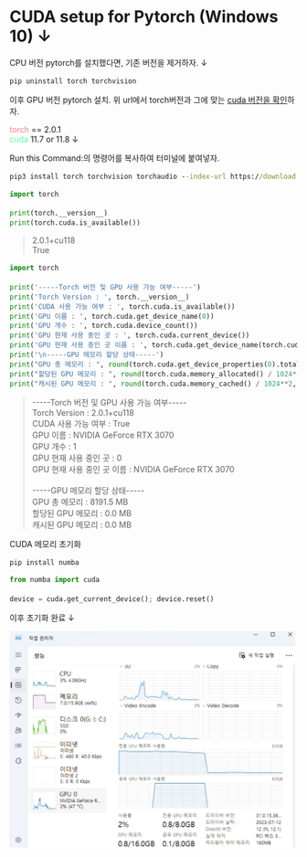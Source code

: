 # CUDA setup for Pytorch (Windows 10) &darr;

CPU 버전 pytorch를 설치했다면, 기존 버전을 제거하자. &darr;
```cmd
pip uninstall torch torchvision
```
이후 GPU 버전 pytorch 설치. 위 url에서 torch버전과 그에 맞는 [cuda 버전을 확인](https://pytorch.org/get-started/locally/)하자.

<font color="#F78181">torch</font> == 2.0.1<br><font color="#58FAAC">cuda</font> 11.7 or 11.8 &darr;

Run this Command:의 명령어를 복사하여 터미널에 붙여넣자.

```cmd
pip3 install torch torchvision torchaudio --index-url https://download.pytorch.org/whl/cu118
```
```python
import torch

print(torch.__version__)
print(torch.cuda.is_available())
```
> 2.0.1+cu118<br>
True

```python
import torch

print('-----Torch 버전 및 GPU 사용 가능 여부-----')
print('Torch Version : ', torch.__version__)
print('CUDA 사용 가능 여부 : ', torch.cuda.is_available())
print('GPU 이름 : ', torch.cuda.get_device_name(0))
print('GPU 개수 : ', torch.cuda.device_count())
print('GPU 현재 사용 중인 곳 : ', torch.cuda.current_device())
print('GPU 현재 사용 중인 곳 이름 : ', torch.cuda.get_device_name(torch.cuda.current_device()))
print('\n-----GPU 메모리 할당 상태-----')
print("GPU 총 메모리 : ", round(torch.cuda.get_device_properties(0).total_memory / 1024**2, 1), 'MB')
print("할당된 GPU 메모리 : ", round(torch.cuda.memory_allocated() / 1024**2, 1), 'MB')
print("캐시된 GPU 메모리 : ", round(torch.cuda.memory_cached() / 1024**2, 1), 'MB')
```
> -----Torch 버전 및 GPU 사용 가능 여부-----<br>
Torch Version :  2.0.1+cu118<br>
CUDA 사용 가능 여부 :  True<br>
GPU 이름 :  NVIDIA GeForce RTX 3070<br>
GPU 개수 :  1<br>
GPU 현재 사용 중인 곳 :  0<br>
GPU 현재 사용 중인 곳 이름 :  NVIDIA GeForce RTX 3070<br><br>
-----GPU 메모리 할당 상태-----<br>
GPU 총 메모리 :  8191.5 MB<br>
할당된 GPU 메모리 :  0.0 MB<br>
캐시된 GPU 메모리 :  0.0 MB<br>

CUDA 메모리 초기화
```cmd
pip install numba
```
```python
from numba import cuda

device = cuda.get_current_device(); device.reset()
```
이후 초기화 완료 &darr;

<img src="./image.png" style="width:500px;">